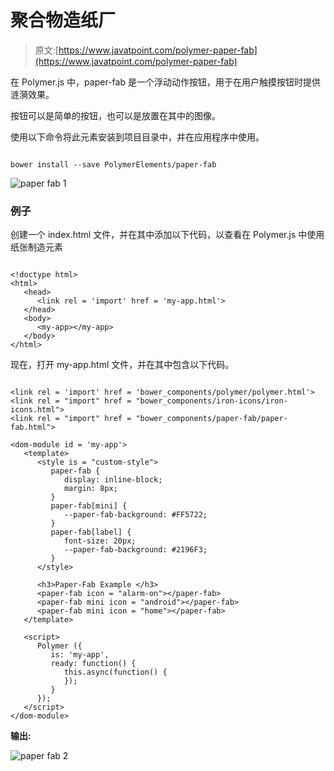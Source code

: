# 聚合物造纸厂

> 原文:[https://www.javatpoint.com/polymer-paper-fab](https://www.javatpoint.com/polymer-paper-fab)

在 Polymer.js 中，paper-fab 是一个浮动动作按钮，用于在用户触摸按钮时提供涟漪效果。

按钮可以是简单的按钮，也可以是放置在其中的图像。

使用以下命令将此元素安装到项目目录中，并在应用程序中使用。

```

bower install --save PolymerElements/paper-fab

```

![paper fab 1](../Images/481cda557e80578aa9acd0a2f192b08a.png)

### 例子

创建一个 index.html 文件，并在其中添加以下代码，以查看在 Polymer.js 中使用纸张制造元素

```

<!doctype html>
<html>
   <head>
      <link rel = 'import' href = 'my-app.html'>
   </head>
   <body>    
      <my-app></my-app>
   </body>
</html>

```

现在，打开 my-app.html 文件，并在其中包含以下代码。

```

<link rel = 'import' href = 'bower_components/polymer/polymer.html'>
<link rel = "import" href = "bower_components/iron-icons/iron-icons.html">
<link rel = "import" href = "bower_components/paper-fab/paper-fab.html">

<dom-module id = 'my-app'>
   <template>
      <style is = "custom-style">
         paper-fab {
            display: inline-block;
            margin: 8px;
         }
         paper-fab[mini] {
            --paper-fab-background: #FF5722;
         }
         paper-fab[label] {
            font-size: 20px;
            --paper-fab-background: #2196F3;
         }
      </style>

      <h3>Paper-Fab Example </h3>
      <paper-fab icon = "alarm-on"></paper-fab>
      <paper-fab mini icon = "android"></paper-fab>
      <paper-fab mini icon = "home"></paper-fab>
   </template>

   <script>
      Polymer ({
         is: 'my-app',
         ready: function() {
            this.async(function() { 
            });
         }
      });
   </script>
</dom-module>

```

**输出:**

![paper fab 2](../Images/68f337f5e0de6f5bfddb50e830e49dcb.png)